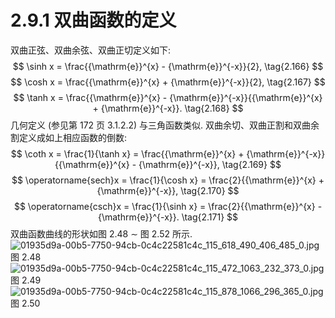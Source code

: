 # 2.9.1 双曲函数的定义
双曲正弦、双曲余弦、双曲正切定义如下:
$$
\sinh x = \frac{{\mathrm{e}}^{x} - {\mathrm{e}}^{-x}}{2}, \tag{2.166}
$$
$$
\cosh x = \frac{{\mathrm{e}}^{x} + {\mathrm{e}}^{-x}}{2}, \tag{2.167}
$$
$$
\tanh x = \frac{{\mathrm{e}}^{x} - {\mathrm{e}}^{-x}}{{\mathrm{e}}^{x} + {\mathrm{e}}^{-x}}. \tag{2.168}
$$
几何定义 (参见第 172 页 3.1.2.2) 与三角函数类似.
双曲余切、双曲正割和双曲余割定义成如上相应函数的倒数:
$$
\coth x = \frac{1}{\tanh x} = \frac{{\mathrm{e}}^{x} + {\mathrm{e}}^{-x}}{{\mathrm{e}}^{x} - {\mathrm{e}}^{-x}}, \tag{2.169}
$$
$$
\operatorname{sech}x = \frac{1}{\cosh x} = \frac{2}{{\mathrm{e}}^{x} + {\mathrm{e}}^{-x}}, \tag{2.170}
$$
$$
\operatorname{csch}x = \frac{1}{\sinh x} = \frac{2}{{\mathrm{e}}^{x} - {\mathrm{e}}^{-x}}. \tag{2.171}
$$
双曲函数曲线的形状如图 2.48 $\sim$ 图 2.52 所示.
![01935d9a-00b5-7750-94cb-0c4c22581c4c_115_618_490_406_485_0.jpg](/images/01935d9a-00b5-7750-94cb-0c4c22581c4c_115_618_490_406_485_0.jpg)
图 2.48
![01935d9a-00b5-7750-94cb-0c4c22581c4c_115_472_1063_232_373_0.jpg](/images/01935d9a-00b5-7750-94cb-0c4c22581c4c_115_472_1063_232_373_0.jpg)
图 2.49
![01935d9a-00b5-7750-94cb-0c4c22581c4c_115_878_1066_296_365_0.jpg](/images/01935d9a-00b5-7750-94cb-0c4c22581c4c_115_878_1066_296_365_0.jpg)
图 2.50
